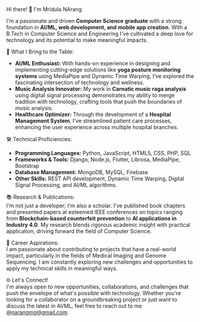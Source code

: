 Hi there! 👋 I'm Mridula NArang

I'm a passionate and driven **Computer Science graduate** with a strong foundation in **AI/ML, web development, and mobile app creation**. With a B.Tech in Computer Science and Engineering I've cultivated a deep love for technology and its potential to make meaningful impacts. <br>

🌟 What I Bring to the Table: <br>
- **AI/ML Enthusiast:** With hands-on experience in designing and implementing cutting-edge solutions like **yoga posture monitoring systems** using MediaPipe and Dynamic Time Warping, I've explored the fascinating intersection of technology and wellness. <br>
- **Music Analysis Innovator:** My work in **Carnatic music raga analysis** using digital signal processing demonstrates my ability to merge tradition with technology, crafting tools that push the boundaries of music analysis. <br>
- **Healthcare Optimizer:** Through the development of a **Hospital Management System**, I've streamlined patient care processes, enhancing the user experience across multiple hospital branches. <br>

🛠️ Technical Proficiencies: <br>
- **Programming Languages:** Python, JavaScript, HTML5, CSS, PHP, SQL <br>
- **Frameworks & Tools:** Django, Node.js, Flutter, Librosa, MediaPipe, Bootstrap <br>
- **Database Management:** MongoDB, MySQL, Firebase <br>
- **Other Skills:** REST API development, Dynamic Time Warping, Digital Signal Processing, and AI/ML algorithms. <br>

📚 Research & Publications: <br>
I'm not just a developer; I'm also a scholar. I've published book chapters and presented papers at esteemed IEEE conferences on topics ranging from **Blockchain-based counterfeit prevention** to **AI applications in Industry 4.0**. My research blends rigorous academic insight with practical application, driving forward the field of Computer Science. <br>

🎯 Career Aspirations: <br>
I am passionate about contributing to projects that have a real-world impact, particularly in the fields of Medical Imaging and Genome Sequencing. I am constantly exploring new challenges and opportunities to apply my technical skills in meaningful ways. <br>

🌐 Let's Connect! <br>
I'm always open to new opportunities, collaborations, and challenges that push the envelope of what's possible with technology. Whether you're looking for a collaborator on a groundbreaking project or just want to discuss the latest in AI/ML, feel free to reach out to me @narangmg@gmail.com.

